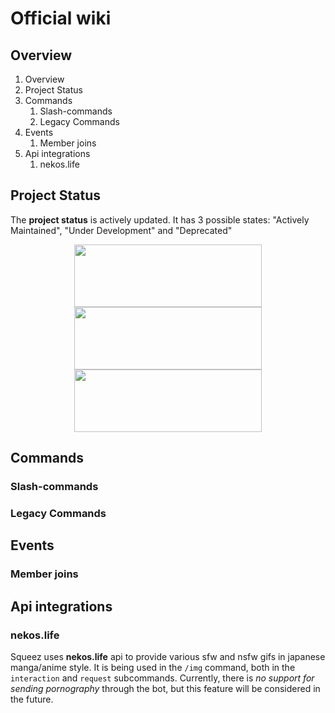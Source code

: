 # Official wiki
## Overview
1. Overview
2. Project Status
3. Commands
    1. Slash-commands
    2. Legacy Commands
4. Events
    1. Member joins
5. Api integrations
    1. nekos.life

## Project Status
The **project status** is actively updated. It has 3 possible states: "Actively Maintained", "Under Development" and "Deprecated"
<p align="center">
	<img src="https://files.catbox.moe/vn3rnk.png" 
	        width="300" 
    		height="100"/>
	<img src="https://files.catbox.moe/vz2ice.png" 
	        width="300" 
    		height="100"/>
  	<img src="https://files.catbox.moe/58xzgk.png" 
	        width="300" 
    		height="100"/>
</p>  

## Commands

### Slash-commands

### Legacy Commands

## Events

### Member joins

## Api integrations

### nekos.life
Squeez uses **nekos.life** api to provide various sfw and nsfw gifs in japanese manga/anime style. It is being used in the `/img` command, both in the `interaction` and `request` subcommands. Currently, there is *no support for sending pornography* through the bot, but this feature will be considered in the future.
